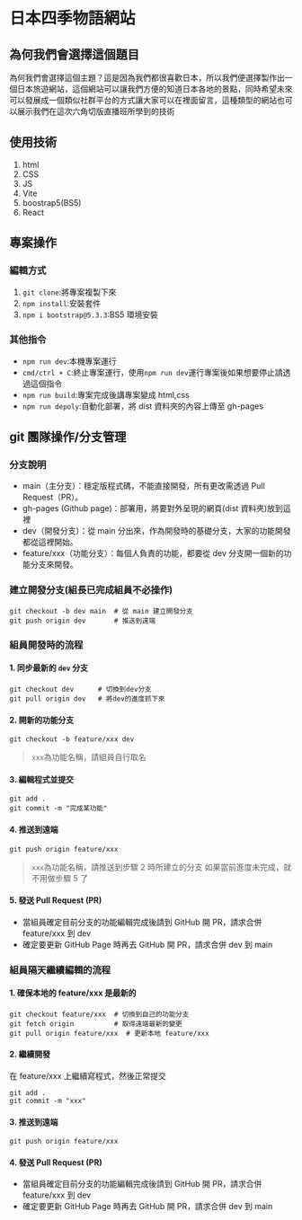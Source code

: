 # 日本四季物語網站

## 為何我們會選擇這個題目

為何我們會選擇這個主題？這是因為我們都很喜歡日本，所以我們便選擇製作出一個日本旅遊網站，這個網站可以讓我們方便的知道日本各地的景點，同時希望未來可以發展成一個類似社群平台的方式讓大家可以在裡面留言，這種類型的網站也可以展示我們在這次六角切版直播班所學到的技術

## 使用技術

1. html
2. CSS
3. JS
4. Vite
5. boostrap5(BS5)
6. React

## 專案操作

### 編輯方式

1. `git clone`:將專案複製下來
2. `npm install`:安裝套件
3. `npm i bootstrap@5.3.3`:BS5 環境安裝

### 其他指令

- `npm run dev`:本機專案運行
- `cmd/ctrl + C`:終止專案運行，使用`npm run dev`運行專案後如果想要停止請透過這個指令
- `npm run build`:專案完成後講專案變成 html,css
- `npm run depoly`:自動化部署，將 dist 資料夾的內容上傳至 gh-pages

## git 團隊操作/分支管理

### 分支說明

- main（主分支）：穩定版程式碼，不能直接開發，所有更改需透過 Pull Request（PR）。
- gh-pages (Github page)：部署用，將要對外呈現的網頁(dist 資料夾)放到這裡
- dev（開發分支）：從 main 分出來，作為開發時的基礎分支，大家的功能開發都從這裡開始。
- feature/xxx（功能分支）：每個人負責的功能，都要從 dev 分支開一個新的功能分支來開發。

### 建立開發分支(組長已完成組員不必操作)

```
git checkout -b dev main  # 從 main 建立開發分支
git push origin dev       # 推送到遠端
```

### 組員開發時的流程

#### 1. 同步最新的 `dev` 分支

```
git checkout dev      # 切換到dev分支
git pull origin dev   # 將dev的進度抓下來
```

#### 2. 開新的功能分支

```
git checkout -b feature/xxx dev
```

> `xxx`為功能名稱，請組員自行取名

#### 3. 編輯程式並提交

```
git add .
git commit -m "完成某功能"
```

#### 4. 推送到遠端

```
git push origin feature/xxx
```

> `xxx`為功能名稱，請推送到步驟 2 時所建立的分支
> 如果當前進度未完成，就不用做步驟 5 了

#### 5. 發送 Pull Request (PR)

- 當組員確定目前分支的功能編輯完成後請到 GitHub 開 PR，請求合併 feature/xxx 到 dev
- 確定要更新 GitHub Page 時再去 GitHub 開 PR，請求合併 dev 到 main

### 組員隔天繼續編輯的流程

#### 1. 確保本地的 feature/xxx 是最新的

```
git checkout feature/xxx  # 切換到自己的功能分支
git fetch origin          # 取得遠端最新的變更
git pull origin feature/xxx  # 更新本地 feature/xxx
```

#### 2. 繼續開發

在 feature/xxx 上繼續寫程式，然後正常提交

```
git add .
git commit -m "xxx"
```

#### 3. 推送到遠端

```
git push origin feature/xxx
```

#### 4. 發送 Pull Request (PR)

- 當組員確定目前分支的功能編輯完成後請到 GitHub 開 PR，請求合併 feature/xxx 到 dev
- 確定要更新 GitHub Page 時再去 GitHub 開 PR，請求合併 dev 到 main
